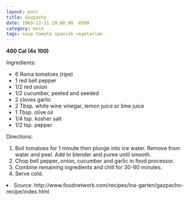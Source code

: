 ```yaml
---
layout: post
title: Gazpacho
date: 1969-12-31 19:00:00 -0500
category: main
tags: soup tomato spanish vegetarian
---
```

<b>400 Cal (4x 100)</b>
<p>Ingredients:</p><ul>
<li>6	Roma tomatoes (ripe)</li>
<li>1	red bell pepper</li>
<li>1/2	red onion</li>
<li>1/2	cucumber, peeled and seeded</li>
<li>2	cloves garlic</li>
<li>2 Tbsp.	white wine vinegar, lemon juice or lime juice</li>
<li>1 Tbsp.	olive oil</li>
<li>1/4 tsp.	kosher salt</li>
<li>1/2 tsp.	pepper</li>
</ul>
<p>Directions:</p>
<ol>
<li>Boil tomatoes for 1 minute then plunge into ice water.  Remove from water and peel.  Add to blender and puree until smooth.</li>
<li>Chop bell pepper, onion, cucumber and garlic in food processor.</li>
<li>Combine remaining ingredients and chill for 30-60 minutes.</li>
<li>Serve cold.</li>
</ol>
<li>Source: http://www.foodnetwork.com/recipes/ina-garten/gazpacho-recipe/index.html </li>
